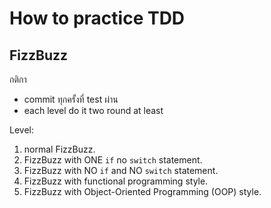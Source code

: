 # How to practice TDD


## FizzBuzz

กติกา

- commit ทุกครั้งที่ test ผ่าน
- each level do it two round at least


Level:
1. normal FizzBuzz.
2. FizzBuzz with ONE `if` no `switch` statement.
3. FizzBuzz with NO `if` and NO `switch` statement.
4. FizzBuzz with functional programming style.
5. FizzBuzz with Object-Oriented Programming (OOP) style.
